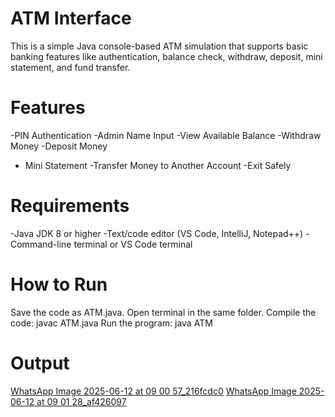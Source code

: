 #  ATM Interface
This is a simple Java console-based ATM simulation that supports basic banking features like authentication, balance check, withdraw, deposit, mini statement, and fund transfer.

# Features
-PIN Authentication
-Admin Name Input
-View Available Balance
-Withdraw Money
-Deposit Money
- Mini Statement
-Transfer Money to Another Account
-Exit Safely

# Requirements
-Java JDK 8 or higher
-Text/code editor (VS Code, IntelliJ, Notepad++)
-Command-line terminal or VS Code terminal

# How to Run
Save the code as ATM.java.
Open terminal in the same folder.
Compile the code:
javac ATM.java
Run the program:
java ATM

# Output
[WhatsApp Image 2025-06-12 at 09 00 57_216fcdc0](https://github.com/user-attachments/assets/41970c2d-6b40-43e4-8f61-7aec38a2940f)
[WhatsApp Image 2025-06-12 at 09 01 28_af426097](https://github.com/user-attachments/assets/115ecc88-54e4-4f8f-9a90-a0e4c279c8ca)



